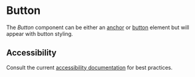 # Button
The *Button* component can be either an [anchor](https://developer.mozilla.org/en-US/docs/Web/HTML/Element/a) or [button](https://developer.mozilla.org/en-US/docs/Web/HTML/Element/button) element but will appear with button styling.

## Accessibility
Consult the current [accessibility documentation](https://dev.w3.org/html5/spec-LC/the-button-element.html#the-button-element) for best practices.